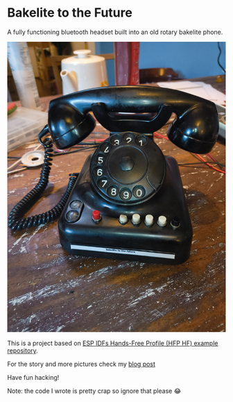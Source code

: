# Bakelite to the Future

A fully functioning bluetooth headset built into an old rotary bakelite phone.

![The phone I used it for](completed.jpg)

This is a project based on [ESP IDFs Hands-Free Profile (HFP HF) example repository](https://github.com/espressif/esp-idf/blob/master/examples/bluetooth/bluedroid/classic_bt/hfp_hf/README.md).

For the story and more pictures check my [blog post](https://blog.waleson.com/2024/10/bakelite-to-future-1950s-rotary-phone.html)

Have fun hacking!

Note: the code I wrote is pretty crap so ignore that please 😂
